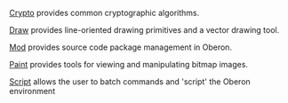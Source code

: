 [Crypto](./Crypto/README.md) provides common cryptographic algorithms.

[Draw](./Draw/README.md) provides line-oriented drawing primitives and a vector drawing tool.

[Mod](./Mod/README.md) provides source code package management in Oberon.

[Paint](./Paint/README.md) provides tools for viewing and manipulating bitmap images.

[Script](./Script/README.md) allows the user to batch commands and 'script' the Oberon environment


